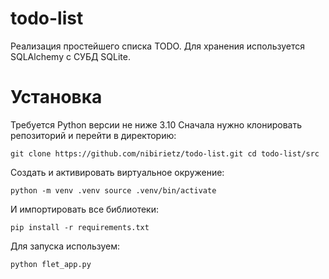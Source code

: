 # todo-list

Реализация простейшего списка TODO. Для хранения используется SQLAlchemy с СУБД SQLite.

# Установка
Требуется Python версии не ниже 3.10
Сначала нужно клонировать репозиторий и перейти в директорию:

`
git clone https://github.com/nibirietz/todo-list.git
cd todo-list/src
`

Создать и активировать виртуальное окружение:

`
python -m venv .venv
source .venv/bin/activate
`

И импортировать все библиотеки:

`
pip install -r requirements.txt
`

Для запуска используем:


`
python flet_app.py
`
